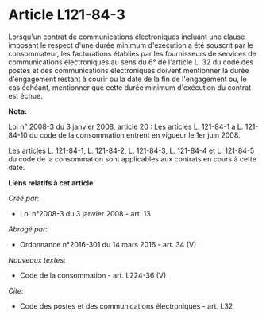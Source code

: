 # Article L121-84-3

Lorsqu'un contrat de communications électroniques incluant une clause imposant le respect d'une durée minimum d'exécution a
été souscrit par le consommateur, les facturations établies par les fournisseurs de services de communications électroniques
au sens du 6° de l'article L. 32 du code des postes et des communications électroniques doivent mentionner la durée
d'engagement restant à courir ou la date de la fin de l'engagement ou, le cas échéant, mentionner que cette durée minimum
d'exécution du contrat est échue.

**Nota:**

Loi n° 2008-3 du 3 janvier 2008, article 20 : Les articles L. 121-84-1 à L. 121-84-10 du code de la consommation entrent en
vigueur le 1er juin 2008.

Les articles L. 121-84-1, L. 121-84-2, L. 121-84-3, L. 121-84-4 et L. 121-84-5 du code de la consommation sont applicables
aux contrats en cours à cette date.

**Liens relatifs à cet article**

_Créé par_:

  - Loi n°2008-3 du 3 janvier 2008 - art. 13

_Abrogé par_:

  - Ordonnance n°2016-301 du 14 mars 2016 - art. 34 (V)

_Nouveaux textes_:

  - Code de la consommation - art. L224-36 (V)

_Cite_:

  - Code des postes et des communications électroniques - art. L32
